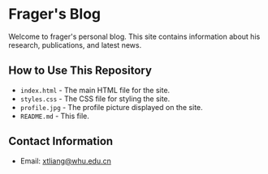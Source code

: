 # Frager's Blog

Welcome to frager's personal blog. This site contains information about his research, publications, and latest news.

## How to Use This Repository

- `index.html` - The main HTML file for the site.
- `styles.css` - The CSS file for styling the site.
- `profile.jpg` - The profile picture displayed on the site.
- `README.md` - This file.

## Contact Information

- Email: xtliang@whu.edu.cn
